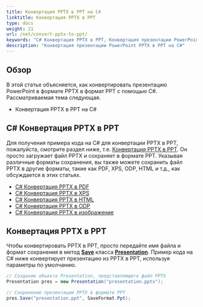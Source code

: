 ```yaml
---
title: Конвертация PPTX в PPT на C#
linktitle: Конвертация PPTX в PPT
type: docs
weight: 21
url: /net/convert-pptx-to-ppt/
keywords: "C# Конвертация PPTX в PPT, Конвертация презентации PowerPoint, PPTX в PPT, C#, Aspose.Slides"
description: "Конвертация презентации PowerPoint PPTX в PPT на C#"
---
```


## **Обзор**

В этой статье объясняется, как конвертировать презентацию PowerPoint в формате PPTX в формат PPT с помощью C#. Рассматриваемая тема следующая.

- Конвертация PPTX в PPT на C#

## **C# Конвертация PPTX в PPT**

Для получения примера кода на C# для конвертации PPTX в PPT, пожалуйста, смотрите раздел ниже, т.е. [Конвертация PPTX в PPT](#convert-pptx-to-ppt). Он просто загружает файл PPTX и сохраняет в формате PPT. Указывая различные форматы сохранения, вы также можете сохранить файл PPTX в другие форматы, такие как PDF, XPS, ODP, HTML и т.д., как обсуждается в этих статьях.

- [C# Конвертация PPTX в PDF](https://docs.aspose.com/slides/net/convert-powerpoint-to-pdf/)
- [C# Конвертация PPTX в XPS](https://docs.aspose.com/slides/net/convert-powerpoint-to-xps/)
- [C# Конвертация PPTX в HTML](https://docs.aspose.com/slides/net/convert-powerpoint-to-html/)
- [C# Конвертация PPTX в ODP](https://docs.aspose.com/slides/net/save-presentation/)
- [C# Конвертация PPTX в изображение](https://docs.aspose.com/slides/net/convert-powerpoint-to-png/)

## **Конвертация PPTX в PPT**
Чтобы конвертировать PPTX в PPT, просто передайте имя файла и формат сохранения в метод [**Save**](https://reference.aspose.com/slides/net/aspose.slides/presentation/save/) класса [**Presentation**](https://reference.aspose.com/slides/net/aspose.slides/presentation/). Пример кода на C# ниже конвертирует презентацию из PPTX в PPT, используя параметры по умолчанию.

```c#
// Создание объекта Presentation, представляющего файл PPTX
Presentation pres = new Presentation("presentation.pptx");

// Сохранение презентации PPTX в формате PPT
pres.Save("presentation.ppt", SaveFormat.Ppt);
```